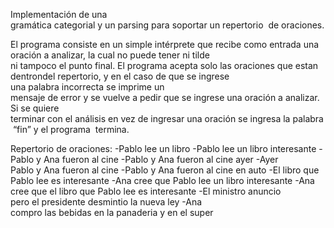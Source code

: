 Implementación de una gramática categorial y un parsing para soportar un repertorio  de oraciones.

El programa consiste en un simple intérprete que recibe como entrada una oración a analizar, la cual no puede tener ni tilde 
ni tampoco el punto final. El programa acepta solo las oraciones que estan dentrondel repertorio, y en el caso de que se ingrese 
una palabra incorrecta se imprime un  mensaje de error y se vuelve a pedir que se ingrese una oración a analizar. 
Si se quiere  terminar con el análisis en vez de ingresar una oración se ingresa la palabra “fin” y el programa  termina.

Repertorio de oraciones:
-Pablo lee un libro
-Pablo lee un libro interesante
-Pablo y Ana fueron al cine
-Pablo y Ana fueron al cine ayer
-Ayer Pablo y Ana fueron al cine
-Pablo y Ana fueron al cine en auto
-El libro que Pablo lee es interesante
-Ana cree que Pablo lee un libro interesante
-Ana cree que el libro que Pablo lee es interesante
-El ministro anuncio pero el presidente desmintio la nueva ley
-Ana compro las bebidas en la panaderia y en el super
